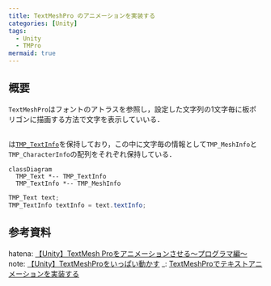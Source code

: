 ```yaml
---
title: TextMeshPro のアニメーションを実装する
categories: [Unity]
tags:
  - Unity
  - TMPro
mermaid: true
---
```



## 概要
`TextMeshPro`はフォントのアトラスを参照し，設定した文字列の1文字毎に板ポリゴンに描画する方法で文字を表示していいる．


## 

は[`TMP_TextInfo`][TMP_TextInfo]を保持しており，この中に文字毎の情報として`TMP_MeshInfo`と`TMP_CharacterInfo`の配列をそれぞれ保持している．

```mermaid
classDiagram
  TMP_Text *-- TMP_TextInfo
  TMP_TextInfo *-- TMP_MeshInfo
```


```cs
TMP_Text text;
TMP_TextInfo textInfo = text.textInfo;


```













## 参考資料
hatena: [【Unity】TextMesh Proをアニメーションさせる～プログラマ編～](https://coposuke.hateblo.jp/entry/2020/06/07/020330)
note: [【Unity】TextMeshProをいっぱい動かす](https://note.com/logic_magic/n/ncef582c3a454)
_: [TextMeshProでテキストアニメーションを実装する](https://logicalbeat.jp/blog/15431/)



<!-- リンク | ドキュメント -->
[TMP_Text]: https://docs.unity3d.com/Packages/com.unity.textmeshpro@4.0/api/TMPro.TMP_Text.html
[TMP_TextInfo]: https://docs.unity3d.com/Packages/com.unity.textmeshpro@4.0/api/TMPro.TMP_TextInfo.html

